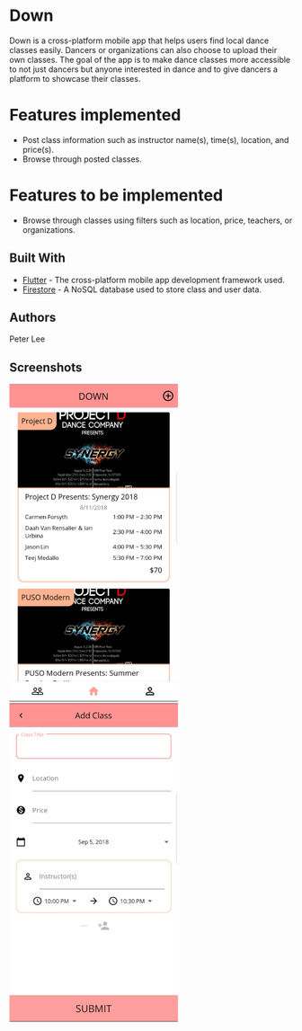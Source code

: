 # Down

Down is a cross-platform mobile app that helps users find local dance classes easily. Dancers or organizations can also choose to upload their own classes. The goal of the app is to make dance classes more accessible to not just dancers but anyone interested in dance and to give dancers a platform to showcase their classes.

# Features implemented
* Post class information such as instructor name(s), time(s), location, and price(s).
* Browse through posted classes.

# Features to be implemented
* Browse through classes using filters such as location, price, teachers, or organizations.

## Built With
* [Flutter](https://flutter.io/) - The cross-platform mobile app development framework used.
* [Firestore](https://firebase.google.com/docs/firestore/) - A NoSQL database used to store class and user data.

## Authors
Peter Lee

## Screenshots
<img src="/down/assets/images/down_screenshot_main.jpg" alt="Main page screenshot" width="300"/> 
<img src="/down/assets/images/down_screenshot_add_class.jpg" alt="Add class page screenshot" width="300"/>
